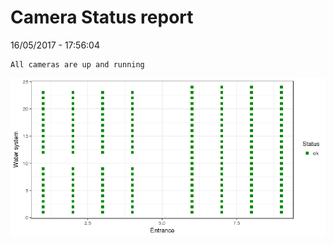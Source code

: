 Camera Status report
================
16/05/2017 - 17:56:04

    All cameras are up and running

![](camreport_files/figure-markdown_github/unnamed-chunk-2-1.png)
